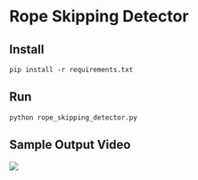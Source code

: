 # Rope Skipping Detector

## Install
```
pip install -r requirements.txt
```

## Run
```
python rope_skipping_detector.py
```

## Sample Output Video

![](sample_output.gif)
